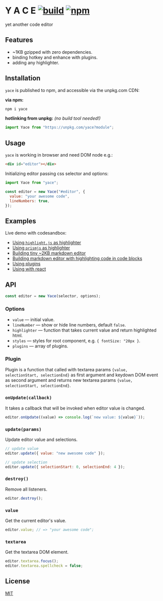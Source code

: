 # Y A C E [![build](https://github.com/petersolopov/yace/workflows/build/badge.svg)](https://github.com/petersolopov/yace/actions?query=workflow%3Abuild) [![npm](https://badgen.net/npm/v/yace/?cache=300)](https://www.npmjs.com/package/yace)

yet another code editor

## Features

- ~1KB gzipped with zero dependencies.
- binding hotkey and enhance with plugins.
- adding any highlighter.

## Installation

`yace` is published to npm, and accessible via the unpkg.com CDN:

**via npm:**

```bash
npm i yace
```

**hotlinking from unpkg:** _(no build tool needed!)_

```js
import Yace from "https://unpkg.com/yace?module";
```

## Usage

`yace` is working in browser and need DOM node e.g.:

```html
<div id="editor"></div>
```

Initializing editor passing css selector and options:

```js
import Yace from "yace";

const editor = new Yace("#editor", {
  value: "your awesome code",
  lineNumbers: true,
});
```

## Examples

Live demo with codesandbox:

- [Using `highlight.js` as highlighter](https://codesandbox.io/s/yace-highlightjs-jvqp0)
- [Using `prismjs` as highlighter](https://codesandbox.io/s/yace-prismjs-gnjty)
- [Building tiny ~2KB markdown editor](https://codesandbox.io/s/yace-mdhl-ftdr4)
- [Building markdown editor with highlighting code in code blocks](https://codesandbox.io/s/yace-mdhl-highlightjs-xocgf)
- [Using plugins](https://codesandbox.io/s/yace-plugins-m3uzv)
- [Using with react](https://codesandbox.io/s/yace-react-4cwly)

## API

```js
const editor = new Yace(selector, options);
```

### Options

- `value` — initial value.
- `lineNumber` — show or hide line numbers, default `false`.
- `highlighter` — function that takes current value and return highlighted html.
- `styles` — styles for root component, e.g. `{ fontSize: "20px }`.
- `plugins` — array of plugins.

### Plugin

Plugin is a function that called with textarea params `{value, selectionStart, selectionEnd}` as first argument and keydown DOM event as second argument and returns new textarea params `{value, selectionStart, selectionEnd}`.

### `onUpdate(callback)`

It takes a callback that will be invoked when editor value is changed.

```js
editor.onUpdate((value) => console.log(`new value: ${value}`));
```

### `update(params)`

Update editor value and selections.

```js
// update value
editor.update({ value: "new awesome code" });

// update selection
editor.update({ selectionStart: 0, selectionEnd: 4 });
```

### `destroy()`

Remove all listeners.

```js
editor.destroy();
```

### `value`

Get the current editor's value.

```js
editor.value; // => "your awesome code";
```

### `textarea`

Get the textarea DOM element.

```js
editor.textarea.focus();
editor.textarea.spellcheck = false;
```

## License

[MIT](/LICENSE)
